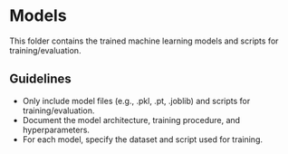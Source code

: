 # Models

This folder contains the trained machine learning models and scripts for training/evaluation.

## Guidelines

- Only include model files (e.g., .pkl, .pt, .joblib) and scripts for training/evaluation.
- Document the model architecture, training procedure, and hyperparameters.
- For each model, specify the dataset and script used for training.
